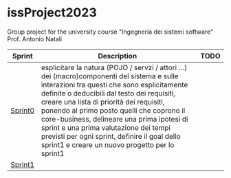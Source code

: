 # issProject2023
Group project for the university course "Ingegneria dei sistemi software" Prof. Antonio Natali

| Sprint              | Description                                                                                                                                                                                                                                                                                                                                                                                                                                                                  | TODO         |
|---------------------|------------------------------------------------------------------------------------------------------------------------------------------------------------------------------------------------------------------------------------------------------------------------------------------------------------------------------------------------------------------------------------------------------------------------------------------------------------------------------|--------------|
| [Sprint0](https://htmlpreview.github.io/?https://github.com/LEOB3TA/ColdStorageService-Project/blob/main/Sprint0/userDocs/sprint0.html) | esplicitare la natura (POJO / servzi / attori …) dei (macro)componenti del sistema e sulle interazioni tra questi che sono esplicitamente definite o deducibili dal testo dei requisiti, creare una lista di priorità dei requisiti, ponendo al primo posto quelli che coprono il core-business, delineare una prima ipotesi di sprint e una prima valutazione dei tempi previsti per ogni sprint, definire il goal dello sprint1 e creare un nuovo progetto per lo sprint1  | |
| [Sprint1](Sprint1/) |       |              |

